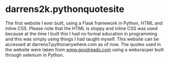 # darrens2k.pythonquotesite
The first website I ever built, using a Flask framework in Python, HTML and inline CSS. Please note that the HTML is sloppy and inline CSS was used because at the time I built this I had no formal education in programming and this was simply using things I had taught myself. This website can be accessed at darrens7.pythonanywhere.com as of now. The quotes used in the website were taken from www.goodreads.com using a websracper built through selenium in Python. 
